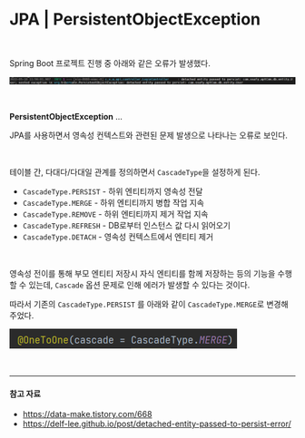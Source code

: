 # JPA | PersistentObjectException

<br>

Spring Boot 프로젝트 진행 중 아래와 같은 오류가 발생했다.

![image-20220510161424617](images/image-20220510161424617.png)

<br>

**PersistentObjectException** ...

JPA를 사용하면서 영속성 컨텍스트와 관련된 문제 발생으로 나타나는 오류로 보인다.

<br>

테이블 간, 다대다/다대일 관계를 정의하면서 `CascadeType`을 설정하게 된다.

- `CascadeType.PERSIST` - 하위 엔티티까지 영속성 전달
- `CascadeType.MERGE` - 하위 엔티티까지 병합 작업 지속
- `CascadeType.REMOVE` - 하위 엔티티까지 제거 작업 지속
- `CascadeType.REFRESH` - DB로부터 인스턴스 값 다시 읽어오기
- `CascadeType.DETACH` - 영속성 컨텍스트에서 엔티티 제거

<br>

영속성 전이를 통해 부모 엔티티 저장시 자식 엔티티를 함께 저장하는 등의 기능을 수행할 수 있는데, `Cascade` 옵션 문제로 인해 에러가 발생할 수 있다는 것이다.

따라서 기존의 `CascadeType.PERSIST` 를 아래와 같이 `CascadeType.MERGE`로 변경해 주었다.

![image-20220510120704278](images/image-20220510120704278.png)

<br>

***

#### 참고 자료

- https://data-make.tistory.com/668
- https://delf-lee.github.io/post/detached-entity-passed-to-persist-error/

